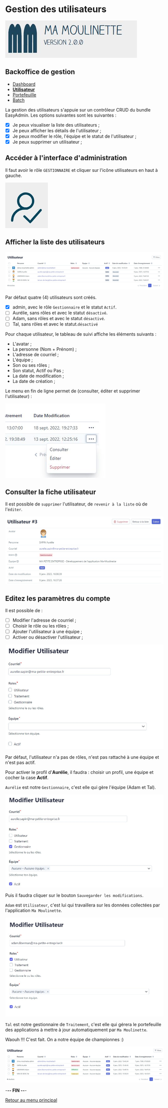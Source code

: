 # Gestion des utilisateurs

![Ma-Moulinette](/documentation/ressources/home-000.jpg)

## Backoffice de gestion

* [Dashboard](/documentation/indicateurs.md)
* [**Utilisateur**](/documentation/utilisateur.md)
* [Portefeuille](/documentation/portefeuille.md)
* [Batch](/documentation/batch.md)

La gestion des utilisateurs s'appuie sur un contrôleur CRUD du bundle EasyAdmin. Les options suivantes sont les suivantes :

* [X] Je peux visualiser la liste des utilisateurs ;
* [X] Je peux afficher les détails de l'utilisateur ;
* [X] Je peux modifier le rôle, l'équipe et le statut de l'utilisateur ;
* [X] Je peux supprimer un utilisateur ;

## Accéder à l'interface d'administration

Il faut avoir le rôle `GESTIONNAIRE` et cliquer sur l'icône utilisateurs en haut à gauche.

![utilisateur](/documentation/ressources/utilisateur-001.jpg)

## Afficher la liste des utilisateurs

![utilisateur](/documentation/ressources/utilisateur-002.jpg)

Par défaut quatre (4) utilisateurs sont créés.

* [x] admin, avec le rôle `Gestionnaire` et le statut `Actif`.
* [ ] Aurélie, sans rôles et avec le statut `désactivé`.
* [ ] Adam, sans rôles et avec le statut `désactivé`.
* [ ] Tal, sans rôles et avec le statut.`désactivé`

Pour chaque utilisateur, le tableau de suivi affiche les éléments suivants  :

* L'avatar ;
* La personne (Nom + Prénom) ;
* L'adresse de courriel ;
* L'équipe ;
* Son ou ses rôles ;
* Son statut, Actif ou Pas ;
* La date de modification ;
* La date de création ;

Le menu en fin de ligne permet de (consulter, éditer et supprimer l'utilisateur) :

![utilisateur](/documentation/ressources/utilisateur-003.jpg)

## Consulter la fiche utilisateur

Il est possible de `supprimer` l'utilisateur, de `revenir à la liste` où de l'`éditer`.

![utilisateur](/documentation/ressources/utilisateur-004.jpg)

## Editez les paramètres du compte

Il est possible de :

* [ ] Modifier l'adresse de courriel ;
* [ ] Choisir le rôle ou les rôles ;
* [ ] Ajouter l'utilisateur à une équipe ;
* [ ] Activer ou désactiver l'utilisateur ;

![utilisateur](/documentation/ressources/utilisateur-005.jpg)

Par défaut, l'utilisateur n'a pas de rôles, n'est pas rattaché à une équipe et n'est pas actif.

Pour activer le profil d'**Aurélie**, il faudra : choisir un profil, une équipe et cocher la case **Actif**.

`Aurélie` est notre `Gestionnaire`, c'est elle qui gère l'équipe (Adam et Tal).

![utilisateur](/documentation/ressources/utilisateur-005a.jpg)

Puis il faudra cliquer sur le bouton `Sauvegarder les modifications`.

`Adam` est `Utilisateur`, c'est lui qui travaillera sur les données collectées par l'application `Ma Moulinette`.

![utilisateur](/documentation/ressources/utilisateur-005b.jpg)

`Tal` est notre gestionnaire de `Traitement`, c'est elle qui gérera le portefeuille des applications à mettre à jour automatiquement par `Ma Moulinette`.

Waouh !!! C'est fait. On a notre équipe de championnes :)

![utilisateur](/documentation/ressources/utilisateur-006.jpg)

-**-- FIN --**-

[Retour au menu principal](/README.md)
